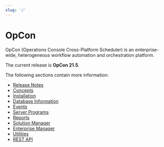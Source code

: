 ```yaml
---
slug: '/'
---
```


# OpCon

OpCon (Operations Console Cross-Platform Scheduler) is an enterprise-wide, heterogeneous workflow automation and orchestration platform.

The current release is **OpCon 21.5**.

The following sections contain more information:

- [Release Notes](./release-notes.md)
- [Concepts](./components.md)
- [Installation](./installation/whats-new.md)
- [Database Information](./Files/Database-Information/Failover-Scenarios.md)
- [Events](./events/introduction.md)
- [Server Programs](./server-programs/introduction.md)
- [Reports](./reports/overview.md)
- [Solution Manager](./Files/UI/Solution-Manager/Getting-Started.md)
- [Enterprise Manager](./Files/UI/Solution-Manager/Logging-In.md)
- [Utilities](./utilities/overview.md)
- [REST API](https://help.smatechnologies.com/opcon/core/api/21-5.html)
